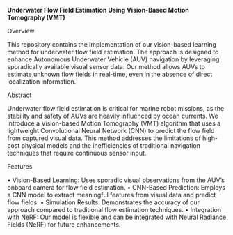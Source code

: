 **Underwater Flow Field Estimation Using Vision-Based Motion Tomography (VMT)**

Overview

This repository contains the implementation of our vision-based learning method for underwater flow field estimation. The approach is designed to enhance Autonomous Underwater Vehicle (AUV) navigation by leveraging sporadically available visual sensor data. Our method allows AUVs to estimate unknown flow fields in real-time, even in the absence of direct localization information.

Abstract

Underwater flow field estimation is critical for marine robot missions, as the stability and safety of AUVs are heavily influenced by ocean currents. We introduce a Vision-based Motion Tomography (VMT) algorithm that uses a lightweight Convolutional Neural Network (CNN) to predict the flow field from captured visual data. This method addresses the limitations of high-cost physical models and the inefficiencies of traditional navigation techniques that require continuous sensor input.

Features

•	Vision-Based Learning: Uses sporadic visual observations from the AUV’s onboard camera for flow field estimation.
•	CNN-Based Prediction: Employs a CNN model to extract meaningful features from visual data and predict flow fields.
•	Simulation Results: Demonstrates the accuracy of our approach compared to traditional flow estimation techniques.
•	Integration with NeRF: Our model is flexible and can be integrated with Neural Radiance Fields (NeRF) for future enhancements.
